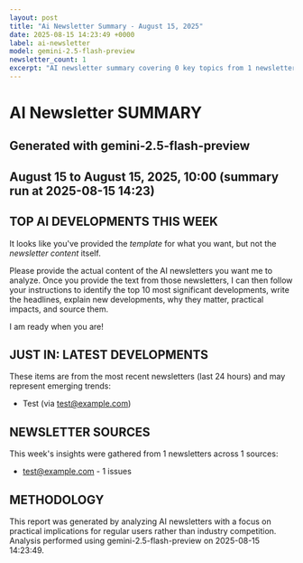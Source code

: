 ```yaml
---
layout: post
title: "Ai Newsletter Summary - August 15, 2025"
date: 2025-08-15 14:23:49 +0000
label: ai-newsletter
model: gemini-2.5-flash-preview
newsletter_count: 1
excerpt: "AI newsletter summary covering 0 key topics from 1 newsletters analyzed on August 15, 2025."
---
```


# AI Newsletter SUMMARY
## Generated with gemini-2.5-flash-preview

## August 15 to August 15, 2025, 10:00 (summary run at 2025-08-15 14:23)

## TOP AI DEVELOPMENTS THIS WEEK

It looks like you've provided the *template* for what you want, but not the *newsletter content* itself.

Please provide the actual content of the AI newsletters you want me to analyze. Once you provide the text from those newsletters, I can then follow your instructions to identify the top 10 most significant developments, write the headlines, explain new developments, why they matter, practical impacts, and source them.

I am ready when you are!

## JUST IN: LATEST DEVELOPMENTS

These items are from the most recent newsletters (last 24 hours) and may represent emerging trends:

- Test (via test@example.com)
## NEWSLETTER SOURCES

This week's insights were gathered from 1 newsletters across 1 sources:

- test@example.com - 1 issues

## METHODOLOGY
This report was generated by analyzing AI newsletters with a focus on practical implications for regular users rather than industry competition. Analysis performed using gemini-2.5-flash-preview on 2025-08-15 14:23:49.